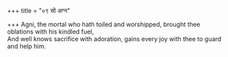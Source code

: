 +++
title = "०९ सो अग्न"

+++
Agni, the mortal who hath toiled and worshipped, brought thee oblations with his kindled fuel,  
     And well knows sacrifice with adoration, gains every joy with thee to guard and help him.